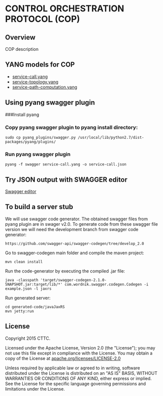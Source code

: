 # CONTROL ORCHESTRATION PROTOCOL (COP)

## Overview
COP description

## YANG models for COP

- [service-call.yang](https://github.com/ict-strauss/COP/blob/master/yang-cop/service-call.yang)
- [service-topology.yang](https://github.com/ict-strauss/COP/blob/master/yang-cop/service-topology.yang)
- [service-path-computation.yang](https://github.com/ict-strauss/COP/blob/master/yang-cop/service-path-computation.yang)

## Using pyang swagger plugin

###Install pyang

### Copy pyang swagger plugin to pyang install directory:

```
sudo cp pyang_plugins/swagger.py /usr/local/lib/python2.7/dist-packages/pyang/plugins/
```

### Run pyang swagger plugin

```
pyang -f swagger service-call.yang -o service-call.json
```

## Try JSON output with SWAGGER editor

[Swagger editor](http://editor.swagger.io/#/)


## To build a server stub

We will use swagger code generator. The obtained swagger files from pyang plugin are in swager v2.0. To generate code from these swagger file version we will need the development branch from swagger code generator:


```
https://github.com/swagger-api/swagger-codegen/tree/develop_2.0
```


Go to swagger-codegen main folder and compile the maven project:

```
mvn clean install
```

Run the code-generator by executing the compiled .jar file:

```
java -classpath 'target/swagger-codegen-2.1.0-SNAPSHOT.jar:target/lib/*' com.wordnik.swagger.codegen.Codegen -i example.json -l jaxrs
```

Run generated server:

```
cd generated-code/javaJaxRS
mvn jetty:run
```


License
-------

Copyright 2015 CTTC.

Licensed under the Apache License, Version 2.0 (the "License");
you may not use this file except in compliance with the License.
You may obtain a copy of the License at [apache.org/licenses/LICENSE-2.0](http://www.apache.org/licenses/LICENSE-2.0)

Unless required by applicable law or agreed to in writing, software
distributed under the License is distributed on an "AS IS" BASIS,
WITHOUT WARRANTIES OR CONDITIONS OF ANY KIND, either express or implied.
See the License for the specific language governing permissions and
limitations under the License.

